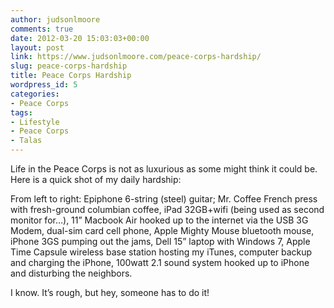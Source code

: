 ```yaml
---
author: judsonlmoore
comments: true
date: 2012-03-20 15:03:03+00:00
layout: post
link: https://www.judsonlmoore.com/peace-corps-hardship/
slug: peace-corps-hardship
title: Peace Corps Hardship
wordpress_id: 5
categories:
- Peace Corps
tags:
- Lifestyle
- Peace Corps
- Talas
---
```


Life in the Peace Corps is not as luxurious as some might think it could be. Here is a quick shot of my daily hardship:

[](https://www.judsonlmoore.com/peace-corps/peace-corps-hardship/attachment/pcv-hardship/)

From left to right: Epiphone 6-string (steel) guitar; Mr. Coffee French press with fresh-ground columbian coffee, iPad 32GB+wifi (being used as second monitor for…), 11” Macbook Air hooked up to the internet via the USB 3G Modem, dual-sim card cell phone, Apple Mighty Mouse bluetooth mouse, iPhone 3GS pumping out the jams, Dell 15” laptop with Windows 7, Apple Time Capsule wireless base station hosting my iTunes, computer backup and charging the iPhone, 100watt 2.1 sound system hooked up to iPhone and disturbing the neighbors.

I know. It’s rough, but hey, someone has to do it!
